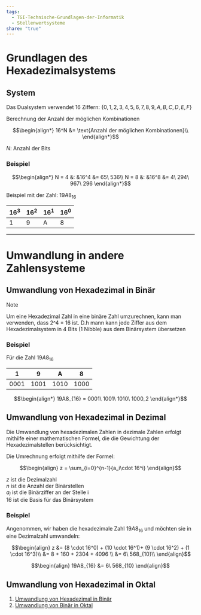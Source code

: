 ```yaml
---
tags:
  - TGI-Technische-Grundlagen-der-Informatik
  - Stellenwertsysteme
share: "true"
---
```

# Grundlagen des Hexadezimalsystems 

## System

Das Dualsystem verwendet 16 Ziffern: $\{0,1,2,3,4,5,6,7,8,9,A,B,C,D,E,F\}$

Berechnung der Anzahl der möglichen Kombinationen

$$\begin{align*}
  16^N &= \text{Anzahl der möglichen Kombinationen}\\
\end{align*}$$

$N:$ Anzahl der Bits

### Beispiel

$$\begin{align*}
N = 4 &: &16^4 &= 65\ 536\\
N = 8 &: &16^8 &= 4\ 294\ 967\ 296
\end{align*}$$

Beispiel mit der Zahl: $19A8_{16}$

| $16^3$ | $16^2$ | $16^1$ | $16^0$ |
| ------ | ------ | ------ | ------ |
| 1      | 9      | A      | 8      |

---

# Umwandlung in andere Zahlensysteme

## Umwandlung von Hexadezimal in Binär

> [!NOTE]
> Um eine Hexadezimal Zahl in eine binäre Zahl umzurechnen, kann man verwenden, dass 2^4 = 16 ist.
> D.h mann kann jede Ziffer aus dem Hexadezimalsystem in 4 Bits (1 Nibble) aus dem Binärsystem übersetzen

### Beispiel

Für die Zahl $19A8_{16}$

| 1    | 9    | A    | 8    |
|:----:|:----:|:----:|:----:|
| 0001 | 1001 | 1010 | 1000 |

$$\begin{align*}
	19A8_{16} = 0001\ 1001\ 1010\ 1000_2
\end{align*}$$

## Umwandlung von Hexadezimal in Dezimal

Die Umwandlung von hexadezimalen Zahlen in dezimale Zahlen erfolgt mithilfe einer mathematischen Formel, die die Gewichtung der Hexadezimalstellen berücksichtigt.

Die Umrechnung erfolgt mithilfe der Formel:

$$\begin{align}
  z = \sum_{i=0}^{n-1}{a_i\cdot 16^i}
\end{align}$$

$z$ ist die Dezimalzahl<br>
$n$ ist die Anzahl der Binärstellen<br>
$a_i$ ist die Binärziffer an der Stelle i<br>
$16$ ist die Basis für das Binärsystem

### Beispiel
Angenommen, wir haben die hexadezimale Zahl $19A8_{16}$ und möchten sie in eine Dezimalzahl umwandeln:

$$\begin{align}
  z &= (8 \cdot 16^0) + (10 \cdot 16^1)+ (9 \cdot 16^2) + (1 \cdot 16^3)\\ 
  &= 8 + 160 + 2304 + 4096 \\
  &= 6\ 568_{10}\\
\end{align}$$

$$\begin{align}
	19A8_{16} &= 6\ 568_{10}
\end{align}$$

## Umwandlung von Hexadezimal in Oktal

1. [Umwandlung von Hexadezimal in Binär](Hexadezimalsystem.md#umwandlungvonhexadezimalinbinar)
2. [Umwandlung von Binär in Oktal](Binärsystem-(Dualsystem).md#umrechnung%5Cvon%5Cbinär%5Cin%5Coktal)
